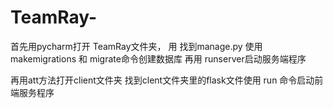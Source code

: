 # TeamRay-

首先用pycharm打开 TeamRay文件夹，
用 找到manage.py 使用 makemigrations 和 migrate命令创建数据库
再用 runserver启动服务端程序


再用att方法打开client文件夹
找到clent文件夹里的flask文件使用 run 命令启动前端服务程序
